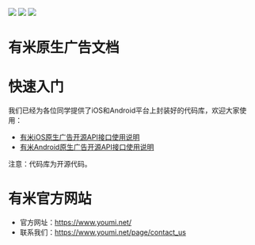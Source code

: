 [![](https://img.shields.io/badge/license-MIT-blue.svg)](LICENSE) [![](https://img.shields.io/badge/android-1.4.1-blue.svg)](https://github.com/youmi/nativead/releases/tag/android-1.4.1) [![](https://img.shields.io/badge/ios-1.1.1-blue.svg)](https://github.com/youmi/nativead/releases/tag/1.1.1)

有米原生广告文档
===========

# 快速入门

我们已经为各位同学提供了iOS和Android平台上封装好的代码库，欢迎大家使用：

* [有米iOS原生广告开源API接口使用说明](YMNativeAdS-iOS)
* [有米Android原生广告开源API接口使用说明](YMNativeAdS-android)

注意：代码库为开源代码。

# 有米官方网站

* 官方网址：https://www.youmi.net/
* 联系我们：https://www.youmi.net/page/contact_us

